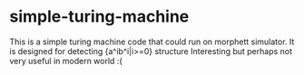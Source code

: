 # simple-turing-machine
This is a simple turing machine code that could run on morphett simulator.
It is designed for detecting {a^ib^i|i>=0} structure
Interesting but perhaps not very useful in modern world :(
